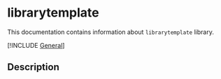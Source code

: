 # librarytemplate

This documentation contains information about `librarytemplate` library.

[!INCLUDE [General](../../../docfx/articles/notes/LIBRARYHEADER.md)]

## Description

<!-- TODO: briefly decsribe the library -->

